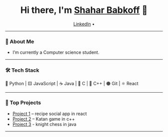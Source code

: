 <h1 align="center">Hi there, I'm <a href="https://github.com/your-username">Shahar Babkoff</a> 👋</h1>

<p align="center">
  <a href="https://www.linkedin.com/in/שחר-בבקוף-163aa7273">LinkedIn</a> •
</p>

---

### 🚀 About Me
- I’m currently a Computer science student.
  
---

### 🛠️ Tech Stack  
🐍 Python | 🟨 JavaScript | ☕ Java | 🔵 C | 🔷 C++ | 🟠 Git | ⚛️ React


---

### 📌 Top Projects
- [Project 1](https://github.com/shaharBabkoff/bite_front) – recipe social app in react
- [Project 2](https://github.com/shaharBabkoff/CPP_EX3) – Katan game in c++
- [Project 3](https://github.com/shaharBabkoff/OOP1) - knight chess in java

---
